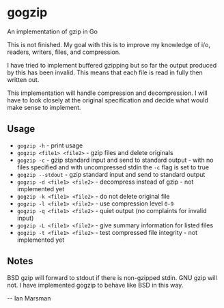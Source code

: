 # gogzip
An implementation of gzip in Go

This is not finished. My goal with this is to improve my knowledge of i/o,
readers, writers, files, and compression.

I have tried to implement buffered gzipping but so far the output produced by
this has been invalid. This means that each file is read in fully then written
out. 

This implementation will handle compression and decompression. I will have to
look closely at the original specification and decide what would make sense to
implement. 

## Usage

* `gogzip -h` - print usage
* `gogzip <file1> <file2>` - gzip files and delete originals
* `gogzip -c` - gzip standard input and send to standard output - with no files
  specified and with uncompressed stdin the `-c` flag is set to true
* `gogzip --stdout` - gzip standard input and send to standard output
* `gogzip -d <file1> <file2>` - decompress instead of gzip - not implemented yet
* `gogzip -k <file1> <file2>` - do not delete original file
* `gogzip -l <file1> <file2>` - use compression level `0-9`
* `gogzip -q <file1> <file2>` - quiet output (no complaints for invalid input)
* `gogzip -L <file1> <file2>` - give summary information for listed files
* `gogzip -t <file1> <file2>` - test compressed file integrity - not implemented
  yet

## Notes

BSD gzip will forward to stdout if there is non-gzipped stdin. GNU gzip will
not. I have implemented gogzip to behave like BSD in this way.

  -- Ian Marsman